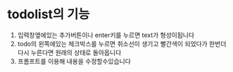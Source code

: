 # todolist의 기능

1. 입력창옆에있는 추가버튼이나 enter키를 누르면 text가 형성이됩니다
2. todo의 왼쪽에있는 체크박스를 누르면 취소선이 생기고 빨간색이 되었다가 한번더 다시 누른다면 원래의 상태로 돌아옵니다
3. 프롬프트를 이용해 내용을 수정할수있습니다 <br>
